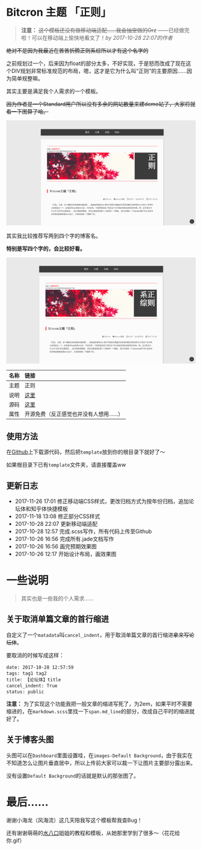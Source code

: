 # Bitcron 主题 「正则」

> **注意：** ~~这个模板还没有做移动端适配……我会抽空做的Orz~~ ——已经做完啦！可以在移动端上愉快地看文了！*by 2017-10-28 22:07的作者*

~~绝对不是因为我最近在苦苦折腾正则系综所以才有这个名字的~~

之前规划过一个，后来因为float的部分太多，不好实现，于是怒而改成了现在这个DIV规划非常标准规范的布局，嗯，这才是它为什么叫“正则”的主要原因……因为简单规整嘛。

其实主要是满足我个人需求的一个模板。

~~因为作者是一个Standard用户所以没有多余的网站数量来建demo站了，大家将就看一下图算了哈。~~

![](./bitcron-theme-canonical-01.png)

其实我比较推荐写两到四个字的博客名。

**特别是写四个字的，会比较好看。**

![](./bitcron-theme-canonical-02.png)

| 名称 | 链接 |
|:--- |:---|
| 主题 | 正则 |
| 说明 | [这里](https://matrixk.me/post/zi-zhi/bitcron-theme-canonical) |
| 源码 | [这里](https://github.com/matrixk/bitcron-theme-canonical) |
| 属性 | 开源免费（反正感觉也并没有人想用……） |

## 使用方法

在[Github](https://github.com/matrixk/bitcron-theme-canonical)上下载源代码，然后把`template`放到你的根目录下就好了～

如果根目录下已有`template`文件夹，请直接覆盖ww

## 更新日志

- 2017-11-26 17:01 修正移动端CSS样式，更改归档方式为按年份归档，追加论坛体和知乎体快捷模板
- 2017-11-18 13:08 修正部分CSS样式
- 2017-10-28 22:07 更新移动端适配
- 2017-10-28 12:57 完成.scss写作，所有代码上传至Github
- 2017-10-26 16:56 完成所有.jade文档写作
- 2017-10-26 16:56 画完预期效果图
- 2017-10-26 12:17 开始设计布局，画效果图


# 一些说明

> 其实也是一些我的个人需求……

## 关于取消单篇文章的首行缩进

自定义了一个`matadata`叫`cancel_indent`，用于取消单篇文章的首行缩进~~拿来写论坛体~~。

要取消的时候写成这样：

```
date: 2017-10-28 12:57:59
tags: tag1 tag2
title: 【论坛体】title
cancel_indent: True
status: public
```

**注意：** 为了实现这个功能我把一般文章的缩进写死了，为2em，如果平时不需要缩进的，在`markdown.scss`里找一下`span.md_line`的部分，改成自己平时的缩进就好了。

## 关于博客头图

头图可以在`Dashboard`里面设置哇，在`images-Default Background`，由于我实在不知道怎么让图片垂直居中，所以上传前大家可以裁一下让图片主要部分露出来。

没有设置`Default Background`的话就是默认的那张图了。

# 最后……

谢谢小海龙（风海流）这几天陪我写这个模板帮我查Bug！

还有谢谢萌萌的[水八口](https://blog.shuiba.co/)姐姐的教程和模板，从她那里学到了很多～（花花给你.gif）
